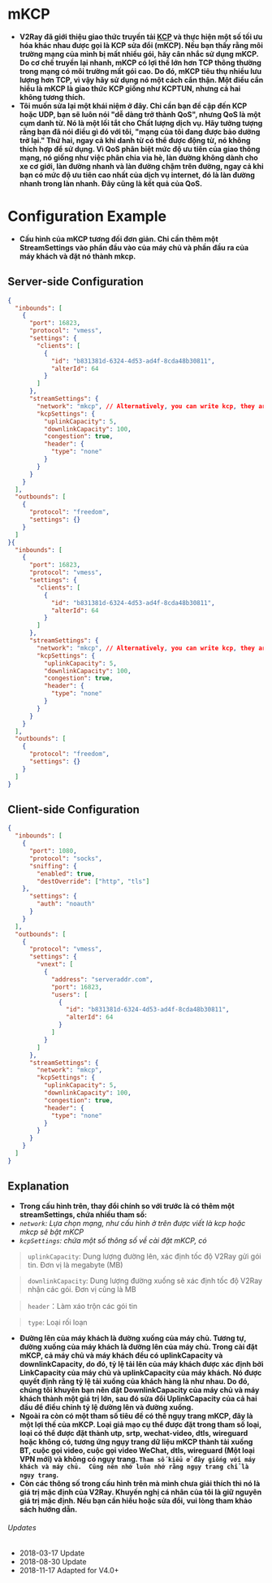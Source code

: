 # mKCP
- **V2Ray đã giới thiệu giao thức truyền tải [KCP](https://github.com/skywind3000/kcp) và thực hiện một số tối ưu hóa khác nhau được gọi là KCP sửa đổi (mKCP).  Nếu bạn thấy rằng môi trường mạng của mình bị mất nhiều gói, hãy cân nhắc sử dụng mKCP.  Do cơ chế truyền lại nhanh, mKCP có lợi thế lớn hơn TCP thông thường trong mạng có môi trường mất gói cao.  Do đó, mKCP tiêu thụ nhiều lưu lượng hơn TCP, vì vậy hãy sử dụng nó một cách cẩn thận.  Một điều cần hiểu là mKCP là giao thức KCP giống như KCPTUN, nhưng cả hai không tương thích.**
- **Tôi muốn sửa lại một khái niệm ở đây.  Chỉ cần bạn đề cập đến KCP hoặc UDP, bạn sẽ luôn nói "dễ dàng trở thành QoS", nhưng QoS là một cụm danh từ.  Nó là một lối tắt cho Chất lượng dịch vụ.  Hãy tưởng tượng rằng bạn đã nói điều gì đó với tôi, "mạng của tôi đang được bảo dưỡng trở lại."  Thứ hai, ngay cả khi danh từ có thể được động từ, nó không thích hợp để sử dụng.  Vì QoS phân biệt mức độ ưu tiên của giao thông mạng, nó giống như việc phân chia vỉa hè, làn đường không dành cho xe cơ giới, làn đường nhanh và làn đường chậm trên đường, ngay cả khi bạn có mức độ ưu tiên cao nhất của dịch vụ internet, đó là làn đường nhanh trong  làn nhanh.  Đây cũng là kết quả của QoS.**
# Configuration Example
- **Cấu hình của mKCP tương đối đơn giản.  Chỉ cần thêm một StreamSettings vào phần đầu vào của máy chủ và phần đầu ra của máy khách và đặt nó thành mkcp.**
## Server-side Configuration
```json
{
  "inbounds": [
    {
      "port": 16823,
      "protocol": "vmess",
      "settings": {
        "clients": [
          {
            "id": "b831381d-6324-4d53-ad4f-8cda48b30811",
            "alterId": 64
          }
        ]
      },
      "streamSettings": {
        "network": "mkcp", // Alternatively, you can write kcp, they are the same
        "kcpSettings": {
          "uplinkCapacity": 5,
          "downlinkCapacity": 100,
          "congestion": true,
          "header": {
            "type": "none"
          }
        }
      }
    }
  ],
  "outbounds": [
    {
      "protocol": "freedom",
      "settings": {}
    }
  ]
}{
  "inbounds": [
    {
      "port": 16823,
      "protocol": "vmess",
      "settings": {
        "clients": [
          {
            "id": "b831381d-6324-4d53-ad4f-8cda48b30811",
            "alterId": 64
          }
        ]
      },
      "streamSettings": {
        "network": "mkcp", // Alternatively, you can write kcp, they are the same
        "kcpSettings": {
          "uplinkCapacity": 5,
          "downlinkCapacity": 100,
          "congestion": true,
          "header": {
            "type": "none"
          }
        }
      }
    }
  ],
  "outbounds": [
    {
      "protocol": "freedom",
      "settings": {}
    }
  ]
}
```
## Client-side Configuration
```json
{
  "inbounds": [
    {
      "port": 1080,
      "protocol": "socks",
      "sniffing": {
        "enabled": true,
        "destOverride": ["http", "tls"]
    },
      "settings": {
        "auth": "noauth"
      }
    }
  ],
  "outbounds": [
    {
      "protocol": "vmess",
      "settings": {
        "vnext": [
          {
            "address": "serveraddr.com",
            "port": 16823,
            "users": [
              {
                "id": "b831381d-6324-4d53-ad4f-8cda48b30811",
                "alterId": 64
              }
            ]
          }
        ]
      },
      "streamSettings": {
        "network": "mkcp",
        "kcpSettings": {
          "uplinkCapacity": 5,
          "downlinkCapacity": 100,
          "congestion": true,
          "header": {
            "type": "none"
          }
        }
      }
    }
  ]
}
```
## Explanation
- **Trong cấu hình trên, thay đổi chính so với trước là có thêm một streamSettings, chứa nhiều tham số:**
- *`network`: Lựa chọn mạng, như cấu hình ở trên được viết là kcp hoặc mkcp sẽ bật mKCP*
- *`kcpSettings`: chứa một số thông số về cài đặt mKCP, có*
> `uplinkCapacity`: Dung lượng đường lên, xác định tốc độ V2Ray gửi gói tin.  Đơn vị là megabyte (MB)

> `downlinkCapacity`: Dung lượng đường xuống sẽ xác định tốc độ V2Ray nhận các gói.  Đơn vị cũng là MB

> `header`：Làm xáo trộn các gói tin

> `type`: Loại rối loạn

- **Đường lên của máy khách là đường xuống của máy chủ.  Tương tự, đường xuống của máy khách là đường lên của máy chủ.  Trong cài đặt mKCP, cả máy chủ và máy khách đều có uplinkCapacity và downlinkCapacity, do đó, tỷ lệ tải lên của máy khách được xác định bởi LinkCapacity của máy chủ và uplinkCapacity của máy khách.  Nó được quyết định rằng tỷ lệ tải xuống của khách hàng là như nhau.  Do đó, chúng tôi khuyên bạn nên đặt DownlinkCapacity của máy chủ và máy khách thành một giá trị lớn, sau đó sửa đổi UplinkCapacity của cả hai đầu để điều chỉnh tỷ lệ đường lên và đường xuống.**
- **Ngoài ra còn có một tham số tiêu đề có thể ngụy trang mKCP, đây là một lợi thế của mKCP.  Loại giả mạo cụ thể được đặt trong tham số loại, loại có thể được đặt thành utp, srtp, wechat-video, dtls, wireguard hoặc không có, tương ứng ngụy trang dữ liệu mKCP thành tải xuống BT, cuộc gọi video, cuộc gọi video WeChat, dtls, wireguard  (Một loại VPN mới) và không có ngụy trang. `Tham số kiểu ở đây giống với máy khách và máy chủ.  Cũng nên nhớ luôn nhớ rằng ngụy trang chỉ là ngụy trang`.** 
- **Còn các thông số trong cấu hình trên mà mình chưa giải thích thì nó là giá trị mặc định của V2Ray.  Khuyến nghị cá nhân của tôi là giữ nguyên giá trị mặc định.  Nếu bạn cần hiểu hoặc sửa đổi, vui lòng tham khảo sách hướng dẫn.**
###### Updates
- 2018-03-17 Update
- 2018-08-30 Update
- 2018-11-17 Adapted for V4.0+


 



